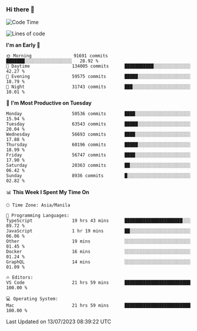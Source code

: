 ### Hi there 👋

<!--START_SECTION:waka-->
![Code Time](http://img.shields.io/badge/Code%20Time-4%2C162%20hrs%204%20mins-blue)

![Lines of code](https://img.shields.io/badge/From%20Hello%20World%20I%27ve%20Written-115.4%20million%20lines%20of%20code-blue)

**I'm an Early 🐤** 

```text
🌞 Morning                91691 commits       ███████░░░░░░░░░░░░░░░░░░   28.92 % 
🌆 Daytime                134005 commits      ███████████░░░░░░░░░░░░░░   42.27 % 
🌃 Evening                59575 commits       █████░░░░░░░░░░░░░░░░░░░░   18.79 % 
🌙 Night                  31743 commits       ███░░░░░░░░░░░░░░░░░░░░░░   10.01 % 
```
📅 **I'm Most Productive on Tuesday** 

```text
Monday                   50536 commits       ████░░░░░░░░░░░░░░░░░░░░░   15.94 % 
Tuesday                  63543 commits       █████░░░░░░░░░░░░░░░░░░░░   20.04 % 
Wednesday                56693 commits       ████░░░░░░░░░░░░░░░░░░░░░   17.88 % 
Thursday                 60196 commits       █████░░░░░░░░░░░░░░░░░░░░   18.99 % 
Friday                   56747 commits       ████░░░░░░░░░░░░░░░░░░░░░   17.90 % 
Saturday                 20363 commits       ██░░░░░░░░░░░░░░░░░░░░░░░   06.42 % 
Sunday                   8936 commits        █░░░░░░░░░░░░░░░░░░░░░░░░   02.82 % 
```


📊 **This Week I Spent My Time On** 

```text
🕑︎ Time Zone: Asia/Manila

💬 Programming Languages: 
TypeScript               19 hrs 43 mins      ██████████████████████░░░   89.72 % 
JavaScript               1 hr 19 mins        ██░░░░░░░░░░░░░░░░░░░░░░░   06.06 % 
Other                    19 mins             ░░░░░░░░░░░░░░░░░░░░░░░░░   01.45 % 
Docker                   16 mins             ░░░░░░░░░░░░░░░░░░░░░░░░░   01.24 % 
GraphQL                  14 mins             ░░░░░░░░░░░░░░░░░░░░░░░░░   01.09 % 

🔥 Editors: 
VS Code                  21 hrs 59 mins      █████████████████████████   100.00 % 

💻 Operating System: 
Mac                      21 hrs 59 mins      █████████████████████████   100.00 % 
```


 Last Updated on 13/07/2023 08:39:22 UTC
<!--END_SECTION:waka-->


<!--
**rad182/rad182** is a ✨ _special_ ✨ repository because its `README.md` (this file) appears on your GitHub profile.

Here are some ideas to get you started:

- 🔭 I’m currently working on ...
- 🌱 I’m currently learning ...
- 👯 I’m looking to collaborate on ...
- 🤔 I’m looking for help with ...
- 💬 Ask me about ...
- 📫 How to reach me: ...
- 😄 Pronouns: ...
- ⚡ Fun fact: ...
-->
